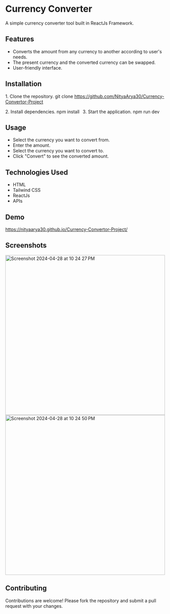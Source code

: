# Currency Converter
A simple currency converter tool built in ReactJs Framework.

## Features
- ⁠Converts the amount from any currency to another according to user's needs.
- The present currency and the converted currency can be swapped.
- ⁠User-friendly interface.

 ## Installation
1.⁠ ⁠Clone the repository.
   git clone https://github.com/NityaArya30/Currency-Convertor-Project  ⁠
   
2.⁠ ⁠Install dependencies.
   npm install
    ⁠
3.⁠ ⁠Start the application.
   npm run dev

## Usage
-  ⁠Select the currency you want to convert from.
-  ⁠Enter the amount.
-  ⁠Select the currency you want to convert to.
-  ⁠Click "Convert" to see the converted amount.

## Technologies Used
- HTML
- Tailwind CSS
- ReactJs
- APIs

## Demo
https://nityaarya30.github.io/Currency-Convertor-Project/

## Screenshots
<img width="500" alt="Screenshot 2024-04-28 at 10 24 27 PM" src="https://github.com/NityaArya30/Currency-Convertor-Project/assets/116190443/6c40febd-f880-4f18-a6d1-060ceddeb41b"> <img width="500" alt="Screenshot 2024-04-28 at 10 24 50 PM" src="https://github.com/NityaArya30/Currency-Convertor-Project/assets/116190443/a0441ac5-991a-4fdb-ad5d-00ab07b17d26">

## Contributing
Contributions are welcome! Please fork the repository and submit a pull request with your changes.




